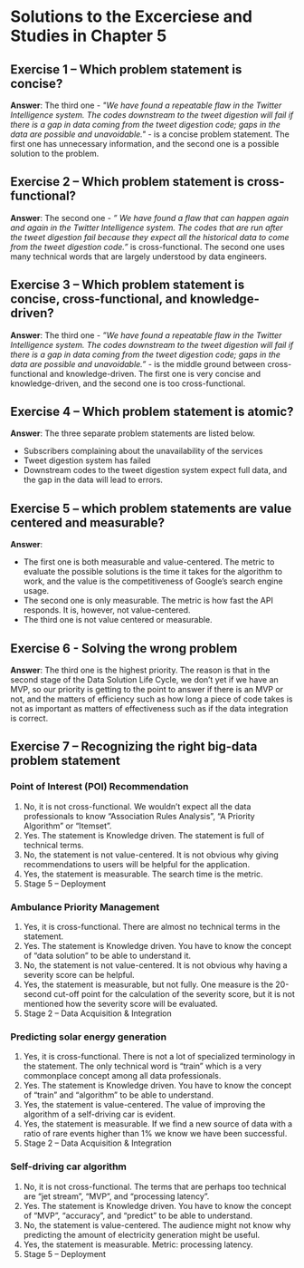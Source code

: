 # Solutions to the Excerciese and Studies in Chapter 5

## Exercise 1 – Which problem statement is concise?
**Answer**: The third one - *"We have found a repeatable flaw in the Twitter Intelligence system. The codes downstream to the tweet digestion will fail if there is a gap in data coming from the tweet digestion code; gaps in the data are possible and unavoidable."* - is a concise problem statement. The first one has unnecessary information, and the second one is a possible solution to the problem.


## Exercise 2 – Which problem statement is cross-functional?
**Answer**: The second one - *” We have found a flaw that can happen again and again in the Twitter Intelligence system. The codes that are run after the tweet digestion fail because they expect all the historical data to come from the tweet digestion code.”* is cross-functional. The second one uses many technical words that are largely understood by data engineers. 

## Exercise 3 – Which problem statement is concise, cross-functional, and knowledge-driven?
**Answer**: The third one - *”We have found a repeatable flaw in the Twitter Intelligence system. The codes downstream to the tweet digestion will fail if there is a gap in data coming from the tweet digestion code; gaps in the data are possible and unavoidable.”* -  is the middle ground between cross-functional and knowledge-driven. The first one is very concise and knowledge-driven, and the second one is too cross-functional. 

## Exercise 4 – Which problem statement is atomic?
**Answer**: The three separate problem statements are listed below.
-	Subscribers complaining about the unavailability of the services
-	Tweet digestion system has failed
-	Downstream codes to the tweet digestion system expect full data, and the gap in the data will lead to errors. 

## Exercise 5 – which problem statements are value centered and measurable?
**Answer**:
-	The first one is both measurable and value-centered. The metric to evaluate the possible solutions is the time it takes for the algorithm to work, and the value is the competitiveness of Google’s search engine usage. 
-	The second one is only measurable. The metric is how fast the API responds. It is, however, not value-centered.
-	The third one is not value centered or measurable.  

## Exercise 6 - Solving the wrong problem
**Answer**: The third one is the highest priority. The reason is that in the second stage of the Data Solution Life Cycle, we don’t yet if we have an MVP, so our priority is getting to the point to answer if there is an MVP or not, and the matters of efficiency such as how long a piece of code takes is not as important as matters of effectiveness such as if the data integration is correct. 

## Exercise 7 – Recognizing the right big-data problem statement
### Point of Interest (POI) Recommendation
1.	No, it is not cross-functional. We wouldn’t expect all the data professionals to know “Association Rules Analysis”, “A Priority Algorithm” or “Itemset”. 
2.	Yes. The statement is Knowledge driven. The statement is full of technical terms. 
3.	No, the statement is not value-centered. It is not obvious why giving recommendations to users will be helpful for the application.
4.	Yes, the statement is measurable. The search time is the metric.  
5.	Stage 5 – Deployment

### Ambulance Priority Management
1.	Yes, it is cross-functional. There are almost no technical terms in the statement. 
2.	Yes. The statement is Knowledge driven. You have to know the concept of “data solution” to be able to understand it. 
3.	No, the statement is not value-centered. It is not obvious why having a severity score can be helpful.
4.	Yes, the statement is measurable, but not fully. One measure is the 20-second cut-off point for the calculation of the severity score, but it is not mentioned how the severity score will be evaluated.  
5.	Stage 2 – Data Acquisition & Integration

### Predicting solar energy generation
1.	Yes, it is cross-functional. There is not a lot of specialized terminology in the statement. The only technical word is “train” which is a very commonplace concept among all data professionals.
2.	Yes. The statement is Knowledge driven. You have to know the concept of “train” and “algorithm” to be able to understand. 
3.	Yes, the statement is value-centered. The value of improving the algorithm of a self-driving car is evident.
4.	Yes, the statement is measurable. If we find a new source of data with a ratio of rare events higher than 1% we know we have been successful.  
5.	Stage 2 – Data Acquisition & Integration

### Self-driving car algorithm
1.	No, it is not cross-functional. The terms that are perhaps too technical are “jet stream”, “MVP”, and “processing latency”.
2.	Yes. The statement is Knowledge driven. You have to know the concept of “MVP”, “accuracy”, and “predict” to be able to understand. 
3.	No, the statement is value-centered. The audience might not know why predicting the amount of electricity generation might be useful. 
4.	Yes, the statement is measurable. Metric: processing latency.
5.	Stage 5 – Deployment


